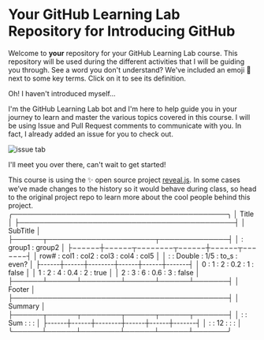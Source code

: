 # Your GitHub Learning Lab Repository for Introducing GitHub

Welcome to **your** repository for your GitHub Learning Lab course. This repository will be used during the different activities that I will be guiding you through. See a word you don't understand? We've included an emoji 📖 next to some key terms. Click on it to see its definition.

Oh! I haven't introduced myself...

I'm the GitHub Learning Lab bot and I'm here to help guide you in your journey to learn and master the various topics covered in this course. I will be using Issue and Pull Request comments to communicate with you. In fact, I already added an issue for you to check out.

![issue tab](https://lab.github.com/public/images/issue_tab.png)

I'll meet you over there, can't wait to get started!

This course is using the :sparkles: open source project [reveal.js](https://github.com/hakimel/reveal.js/). In some cases we’ve made changes to the history so it would behave during class, so head to the original project repo to learn more about the cool people behind this project.
╭────────────────────────────────────────────╮
│                    Title                   │
├────────────────────────────────────────────┤
│                  SubTitle                  │
├──────┬──────────────────────┬──────────────┤
│      :        group1        :    group2    │
├−−−−−−┼−−−−−−┬−−−−−−−−┬−−−−−−┼−−−−−−┬−−−−−−−┤
│ row# : col1 :   col2 : col3 : col4 :  col5 │
│      :      : Double :  1/5 : to_s : even? │
├------┼------┼--------┼------┼------┼-------┤
│    0 :    1 :      2 :  0.2 : 1    : false │
│    1 :    2 :      4 :  0.4 : 2    :  true │
│    2 :    3 :      6 :  0.6 : 3    : false │
├──────┴──────┴────────┴──────┴──────┴───────┤
│                   Footer                   │
├────────────────────────────────────────────┤
│                   Summary                  │
├──────┬──────┬────────┬──────┬──────┬───────┤
│      :      :    Sum :      :      :       │
├------┼------┼--------┼------┼------┼-------┤
│      :      :     12 :      :      :       │
╰──────┴──────┴────────┴──────┴──────┴───────╯
